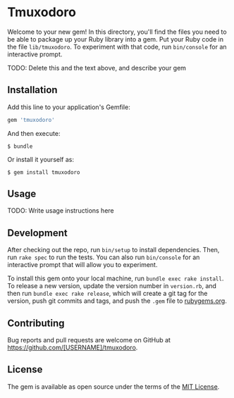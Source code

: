 # Tmuxodoro

Welcome to your new gem! In this directory, you'll find the files you need to be able to package up your Ruby library into a gem. Put your Ruby code in the file `lib/tmuxodoro`. To experiment with that code, run `bin/console` for an interactive prompt.

TODO: Delete this and the text above, and describe your gem

## Installation

Add this line to your application's Gemfile:

```ruby
gem 'tmuxodoro'
```

And then execute:

    $ bundle

Or install it yourself as:

    $ gem install tmuxodoro

## Usage

TODO: Write usage instructions here

## Development

After checking out the repo, run `bin/setup` to install dependencies. Then, run `rake spec` to run the tests. You can also run `bin/console` for an interactive prompt that will allow you to experiment.

To install this gem onto your local machine, run `bundle exec rake install`. To release a new version, update the version number in `version.rb`, and then run `bundle exec rake release`, which will create a git tag for the version, push git commits and tags, and push the `.gem` file to [rubygems.org](https://rubygems.org).

## Contributing

Bug reports and pull requests are welcome on GitHub at https://github.com/[USERNAME]/tmuxodoro.


## License

The gem is available as open source under the terms of the [MIT License](http://opensource.org/licenses/MIT).


